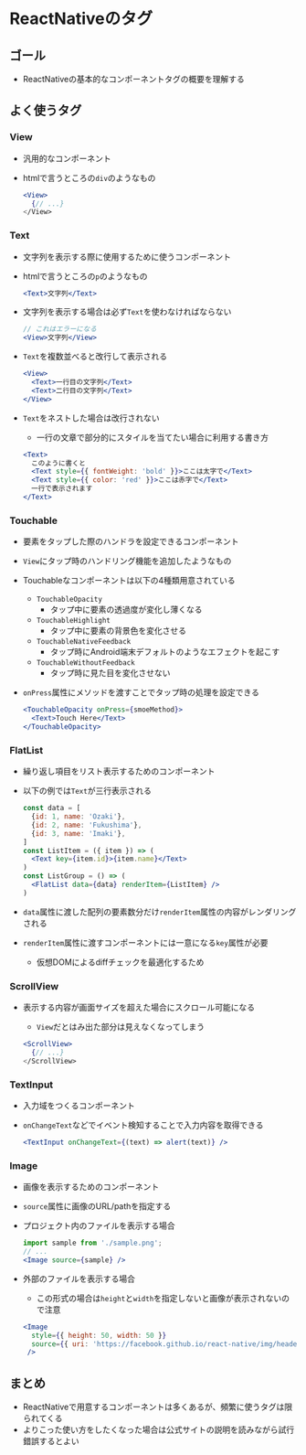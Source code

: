 # ReactNativeのタグ

## ゴール

- ReactNativeの基本的なコンポーネントタグの概要を理解する

## よく使うタグ

### View

- 汎用的なコンポーネント
- htmlで言うところの`div`のようなもの

    ```jsx
    <View>
      {// ...}
    </View>
    ```

### Text

- 文字列を表示する際に使用するために使うコンポーネント
- htmlで言うところの`p`のようなもの

    ```jsx
    <Text>文字列</Text>
    ```

- 文字列を表示する場合は必ず`Text`を使わなければならない

    ```jsx
    // これはエラーになる
    <View>文字列</View>
    ```

- `Text`を複数並べると改行して表示される

    ```jsx
    <View>
      <Text>一行目の文字列</Text>
      <Text>二行目の文字列</Text>
    </View>
    ```

- `Text`をネストした場合は改行されない
    - 一行の文章で部分的にスタイルを当てたい場合に利用する書き方

    ```jsx
    <Text>
      このように書くと
      <Text style={{ fontWeight: 'bold' }}>ここは太字で</Text>
      <Text style={{ color: 'red' }}>ここは赤字で</Text>
      一行で表示されます
    </Text>
    ```

### Touchable

- 要素をタップした際のハンドラを設定できるコンポーネント
- `View`にタップ時のハンドリング機能を追加したようなもの
- Touchableなコンポーネントは以下の4種類用意されている
    - `TouchableOpacity`
        - タップ中に要素の透過度が変化し薄くなる
    - `TouchableHighlight`
        - タップ中に要素の背景色を変化させる
    - `TouchableNativeFeedback`
        - タップ時にAndroid端末デフォルトのようなエフェクトを起こす
    - `TouchableWithoutFeedback`
        - タップ時に見た目を変化させない
- `onPress`属性にメソッドを渡すことでタップ時の処理を設定できる

    ```jsx
    <TouchableOpacity onPress={smoeMethod}>
      <Text>Touch Here</Text>
    </TouchableOpacity>
    ```

### FlatList

- 繰り返し項目をリスト表示するためのコンポーネント
- 以下の例では`Text`が三行表示される

    ```jsx
    const data = [
      {id: 1, name: 'Ozaki'},
      {id: 2, name: 'Fukushima'},
      {id: 3, name: 'Imaki'},
    ]
    const ListItem = ({ item }) => (
      <Text key={item.id}>{item.name}</Text>
    )
    const ListGroup = () => (
      <FlatList data={data} renderItem={ListItem} />
    )
    ```

- `data`属性に渡した配列の要素数分だけ`renderItem`属性の内容がレンダリングされる
- `renderItem`属性に渡すコンポーネントには一意になる`key`属性が必要
    - 仮想DOMによるdiffチェックを最適化するため

### ScrollView

- 表示する内容が画面サイズを超えた場合にスクロール可能になる
    - `View`だとはみ出た部分は見えなくなってしまう

    ```jsx
    <ScrollView>
      {// ...}
    </ScrollView>
    ```

### TextInput

- 入力域をつくるコンポーネント
- `onChangeText`などでイベント検知することで入力内容を取得できる

    ```jsx
    <TextInput onChangeText={(text) => alert(text)} />
    ```

### Image

- 画像を表示するためのコンポーネント
- `source`属性に画像のURL/pathを指定する
- プロジェクト内のファイルを表示する場合

    ```jsx
    import sample from './sample.png';
    // ...
    <Image source={sample} />
    ```

- 外部のファイルを表示する場合
    - この形式の場合は`height`と`width`を指定しないと画像が表示されないので注意

    ```jsx
    <Image
      style={{ height: 50, width: 50 }}
      source={{ uri: 'https://facebook.github.io/react-native/img/header_logo.png' }}
     />
    ```

## まとめ

- ReactNativeで用意するコンポーネントは多くあるが、頻繁に使うタグは限られてくる
- よりこった使い方をしたくなった場合は公式サイトの説明を読みながら試行錯誤するとよい

